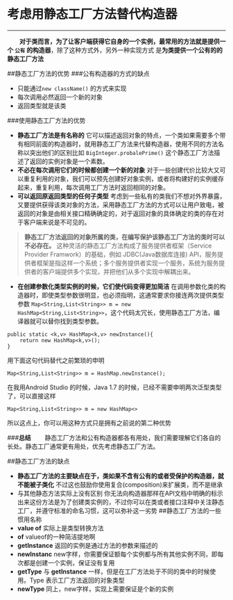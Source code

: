 # 考虑用静态工厂方法替代构造器


---
　　**对于类而言，为了让客户端获得它自身的一个实例，最常用的方法就是提供一个 `公有` 的构造器**，除了这种方式外，另外一种实现方式 是**为类提供一个公有的的静态工厂方法**

##静态工厂方法的优势
###公有构造器的方式的缺点

 - 只能通过`new className()` 的方式来实现
 - 每次调用必然返回一个新的对象
 - 返回类型就是该类
  
###使用静态工厂方法的优势
 - **静态工厂方法是有名称的**
 它可以描述返回对象的特点，一个类如果需要多个带有相同前面的构造器时，就用静态工厂方法来代替构造器，使用不同的方法名称以突出他们的区别比如 `BigInteger.probalePrime()` 这个静态工厂方法描述了返回的实例对象是一个素数。
 - **不必在每次调用它们的时候都创建一个新的对象**
   对于一些创建代价比较大又可以重复利用的对象，我们可以预先创建好对象实例，或者将构建好的实例缓存起来，重复利用，每次调用工厂方法时返回相同的对象。
 - **可以返回原返回类型的任何子类型**
 考虑到一些私有的类我们不想对外界暴露，又要提供获得该类对象的方法，采用静态工厂方法的方式可以让用户致电，被返回的对象是由相关接口精确确定的，对于返回对象的具体确定的类的存在对于客户端来说是不可见的。
> **静态工厂方法返回的对象所属的类，在编写保护该静态工厂方法的类时可以不必存在。**
这种灵活的静态工厂方法构成了服务提供者框架（Service Provider Framwork）的基础，例如 JDBC(Java数据库连接) API，服务提供者框架是指这样一个系统；多个服务提供者实现一个服务，系统为服务提供者的客户端提供多个实现，并把他们从多个实现中解耦出来。
 - **在创建参数化类型实例的时候，它们使代码变得更加简洁**
 在调用参数化类的构造器时，即使类型参数很明显，也必须指明，这通常要求你接连两次提供类型参数
`Map<String,List<String>> m = new HashMap<String,List<String>>`，这个代码太冗长，使用静态工厂方法，编译器就可以替你找到类型参数。
```
public static <k,v> HashMap<k,v> newInstance(){
    return new HashMap<k,v>();
}
```
用下面这句代码替代之前繁琐的申明
```
Map<String,List<String>> m = HashMap.newInstance();
```
在我用Android Studio 的时候，Java 1.7 的时候，已经不需要申明两次泛型类型了，可以直接这样
```
Map<String,List<String>> m = new HashMap<>
```
所以这点上，你可以用这种方式只是拥有之前说的第二种优势

###**总结**
　　静态工厂方法和公有构造器都各有用处，我们需要理解它们各自的长处。静态工厂通常更有用处，优先考虑静态工厂方法。

##静态工厂方法的缺点

 - **静态工厂方法的主要缺点在于，类如果不含有公有的或者受保护的构造器，就不能被子类化**
不过这也鼓励你使用复合(composition)来扩展类，而不是继承
 - 与其他静态方法实际上没有区别
 你无法向构造器那样在API文档中明确的标示出来这份方法是为了创建类实例的，不过你可以在类或者接口注释中关注静态工厂，并遵守标准的命名习惯，这可以弥补这一劣势
##静态工厂方法的一些惯用名称
 - **value of** 实际上是类型转换方法
 - **of** valueof的一种简洁提地啊
 - **getInstance** 返回的实例是通过方法的参数来描述的
 - **newInstanc** new字样，你需要保证额每个实例都与所有其他实例不同，即每次都是创建一个实例，保证没有复用
 - **getType** 与 **getInstance** 一样，但是在工厂方法处于不同的类中的时候使用。Type 表示工厂方法返回的对象类型
 - **newType** 同上，new字样，实现上需要保证是个新的实例

  
  




